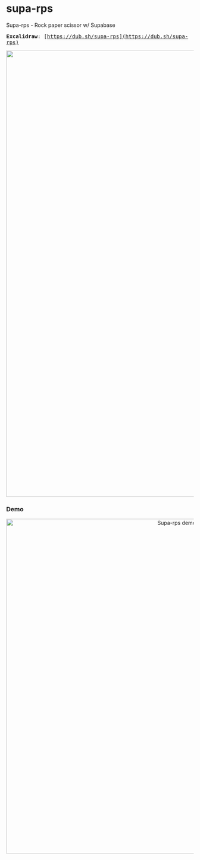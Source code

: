 # supa-rps

Supa-rps - Rock paper scissor w/ Supabase

<samp>**Excalidraw**: [https://dub.sh/supa-rps](https://dub.sh/supa-rps)</samp>

<p align="center">

<img src=".github/excalidraw-supa-rps.png" alt="Excalidraw-Supa-rps" width="1624" height="1200">

</p>

### Demo

<p align="center">

<img src="https://github.com/plskx/supa-rps/assets/57343545/e12123e5-d5c5-478a-be8d-256ffcb0a4ba" alt="Supa-rps demo" height="900">

</p>
